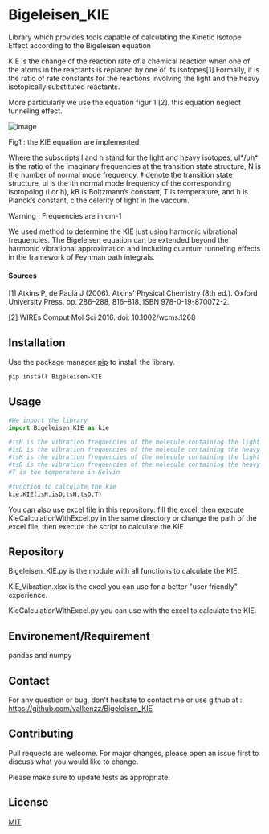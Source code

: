 # Bigeleisen_KIE
Library which provides tools capable of calculating the Kinetic Isotope Effect according to the Bigeleisen equation

KIE is the change of the reaction rate of a chemical reaction when one of the atoms in the reactants is replaced by one of its isotopes[1].Formally, it is the ratio of rate constants for the reactions involving the light and the heavy isotopically substituted reactants.

More particularly we use the equation figur 1 [2]. this equation neglect tunneling effect.


![image](https://user-images.githubusercontent.com/40594333/123512125-056e2b80-d686-11eb-9221-910ddcd27c06.png)

Fig1 : the KIE equation are implemented

Where the subscripts l and h stand for the light and
heavy isotopes,
υl*/υh* is the ratio of the imaginary frequencies
at the transition state structure,
N is the number of normal mode frequency,
‡ denote the transition state structure,
υi is the ith normal mode frequency of the corresponding isotopolog (l or
h),
kB is Boltzmann’s constant, T is temperature, and
h is Planck’s constant, c the celerity of light in the vaccum.

Warning : Frequencies are in cm-1

We used method to determine the KIE just using harmonic vibrational frequencies. The Bigeleisen equation can be extended beyond the harmonic vibrational approximation and including quantum tunneling effects in the framework of Feynman path integrals.

#### Sources 
 [1] Atkins P, de Paula J (2006). Atkins' Physical Chemistry (8th ed.). Oxford University Press. pp. 286–288, 816–818. ISBN 978-0-19-870072-2.
 
 [2] WIREs Comput Mol Sci 2016. doi: 10.1002/wcms.1268


## Installation

Use the package manager [pip](https://pypi.org/project/Bigeleisen-KIE/) to install the library.

```bash
pip install Bigeleisen-KIE
```
## Usage

```python
#We inport the library
import Bigeleisen_KIE as kie

#isH is the vibration frequencies of the molecule containing the light isotope at the initial state
#isD is the vibration frequencies of the molecule containing the heavy isotope at the initial state
#tsH is the vibration frequencies of the molecule containing the light isotope at the transition state
#tsD is the vibration frequencies of the molecule containing the heavy isotope at the transition state
#T is the temperature in Kelvin

#function to calculate the kie
kie.KIE(isH,isD,tsH,tsD,T)
```
You can also use excel file in this repository: fill the excel, then execute KieCalculationWithExcel.py in the same directory or change the path of the excel file, then execute the script to calculate the KIE.

## Repository
Bigeleisen_KIE.py is the module with all functions to calculate the KIE.

KIE_Vibration.xlsx is the excel you can use for a better "user friendly" experience.

KieCalculationWithExcel.py you can use with the excel to calculate the KIE.


## Environement/Requirement

pandas and numpy


## Contact

For any question or bug, don't hesitate to contact me or use github at : https://github.com/valkenzz/Bigeleisen_KIE

## Contributing
Pull requests are welcome. For major changes, please open an issue first to discuss what you would like to change.

Please make sure to update tests as appropriate.



## License
[MIT](https://choosealicense.com/licenses/mit/)
